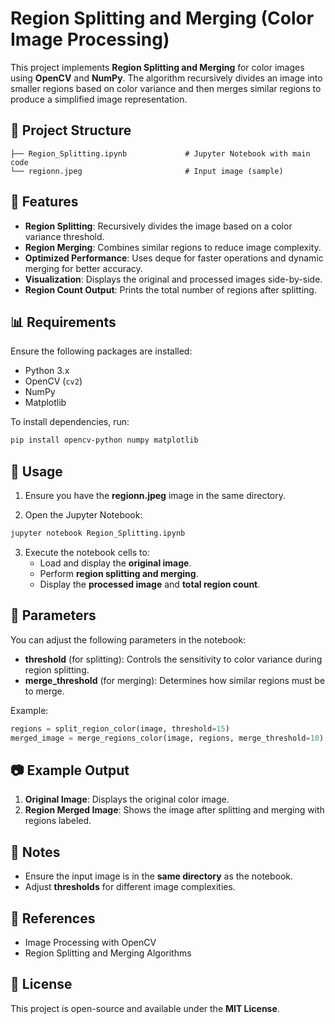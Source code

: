 # Region Splitting and Merging (Color Image Processing)

This project implements **Region Splitting and Merging** for color images using **OpenCV** and **NumPy**. The algorithm recursively divides an image into smaller regions based on color variance and then merges similar regions to produce a simplified image representation.

## 📂 Project Structure
```
├── Region_Splitting.ipynb             # Jupyter Notebook with main code
└── regionn.jpeg                       # Input image (sample)
```

## 📜 Features

- **Region Splitting**: Recursively divides the image based on a color variance threshold.
- **Region Merging**: Combines similar regions to reduce image complexity.
- **Optimized Performance**: Uses deque for faster operations and dynamic merging for better accuracy.
- **Visualization**: Displays the original and processed images side-by-side.
- **Region Count Output**: Prints the total number of regions after splitting.

## 📊 Requirements

Ensure the following packages are installed:

- Python 3.x
- OpenCV (`cv2`)
- NumPy
- Matplotlib

To install dependencies, run:

```bash
pip install opencv-python numpy matplotlib
```

## 🚀 Usage

1. Ensure you have the **regionn.jpeg** image in the same directory.

2. Open the Jupyter Notebook:

```bash
jupyter notebook Region_Splitting.ipynb
```

3. Execute the notebook cells to:
   - Load and display the **original image**.
   - Perform **region splitting and merging**.
   - Display the **processed image** and **total region count**.

## 🔧 Parameters

You can adjust the following parameters in the notebook:

- **threshold** (for splitting): Controls the sensitivity to color variance during region splitting.
- **merge_threshold** (for merging): Determines how similar regions must be to merge.

Example:
```python
regions = split_region_color(image, threshold=15)
merged_image = merge_regions_color(image, regions, merge_threshold=10)
```

## 📷 Example Output

1. **Original Image**: Displays the original color image.
2. **Region Merged Image**: Shows the image after splitting and merging with regions labeled.

## 📌 Notes

- Ensure the input image is in the **same directory** as the notebook.
- Adjust **thresholds** for different image complexities.

## 📖 References
- Image Processing with OpenCV
- Region Splitting and Merging Algorithms

## 📝 License

This project is open-source and available under the **MIT License**.

